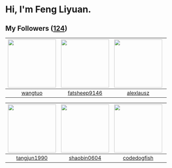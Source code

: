 # Hi, I'm Feng Liyuan.

## My Followers ([124](https://github.com/SunRunAway?tab=followers))

| <img src="https://avatars.githubusercontent.com/u/1171686?v=4" width="150" height="150" /> | <img src="https://avatars.githubusercontent.com/u/11855957?v=4" width="150" height="150" /> | <img src="https://avatars.githubusercontent.com/u/32123947?v=4" width="150" height="150" /> | <img src="https://avatars.githubusercontent.com/u/1543151?v=4" width="150" height="150" /> |
| :----------------------------------------------------------------------------------------: | :-----------------------------------------------------------------------------------------: | :-----------------------------------------------------------------------------------------: | :----------------------------------------------------------------------------------------: |
|                            [wangtuo](https://github.com/wangtuo)                           |                       [fatsheep9146](https://github.com/fatsheep9146)                       |                          [alexlausz](https://github.com/alexlausz)                          |                          [chrislusf](https://github.com/chrislusf)                         |

| <img src="https://avatars.githubusercontent.com/u/7368838?v=4" width="150" height="150" /> | <img src="https://avatars.githubusercontent.com/u/10383?v=4" width="150" height="150" /> | <img src="https://avatars.githubusercontent.com/u/6002026?v=4" width="150" height="150" /> | <img src="https://avatars.githubusercontent.com/u/234891?v=4" width="150" height="150" /> |
| :----------------------------------------------------------------------------------------: | :--------------------------------------------------------------------------------------: | :----------------------------------------------------------------------------------------: | :---------------------------------------------------------------------------------------: |
|                        [tangjun1990](https://github.com/tangjun1990)                       |                       [shaobin0604](https://github.com/shaobin0604)                      |                        [codedogfish](https://github.com/codedogfish)                       |                          [ekalinin](https://github.com/ekalinin)                          |